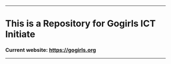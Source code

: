 ***********************
# This is a Repository for Gogirls ICT Initiate
### Current website: https://gogirls.org
************